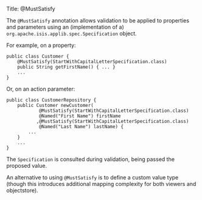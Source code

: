 Title: @MustSatisfy

The `@MustSatisfy` annotation allows validation to be applied to
properties and parameters using an (implementation of a)
`org.apache.isis.applib.spec.Specification` object.

For example, on a property:

    public class Customer {
        @MustSatisfy(StartWithCapitalLetterSpecification.class)
        public String getFirstName() { ... }
        ...
    }

Or, on an action parameter:

    public class CustomerRepository {
        public Customer newCustomer(
                @MustSatisfy(StartWithCapitalLetterSpecification.class)
                @Named("First Name") firstName
               ,@MustSatisfy(StartWithCapitalLetterSpecification.class)
                @Named("Last Name") lastName) {
            ...
        }
        ...
    }

The `Specification` is consulted during validation, being passed the
proposed value.

An alternative to using `@MustSatisfy` is to define a custom value type (though this introduces additional mapping complexity for both viewers and objectstore)<!--,
see ?-->.

